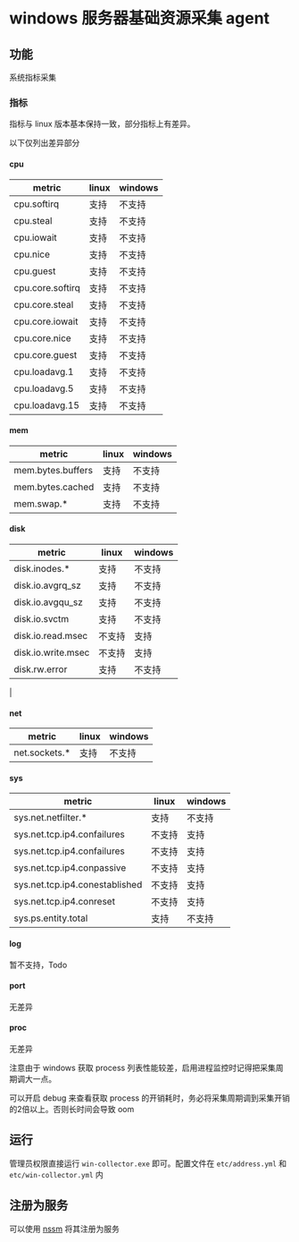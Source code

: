 # windows 服务器基础资源采集 agent

## 功能
系统指标采集

### 指标
指标与 linux 版本基本保持一致，部分指标上有差异。

以下仅列出差异部分

#### cpu
|metric|linux|windows|
|--|--|--|
|cpu.softirq|支持|不支持|
|cpu.steal|支持|不支持|
|cpu.iowait|支持|不支持|
|cpu.nice|支持|不支持|
|cpu.guest|支持|不支持|
|cpu.core.softirq|支持|不支持|
|cpu.core.steal|支持|不支持|
|cpu.core.iowait|支持|不支持|
|cpu.core.nice|支持|不支持|
|cpu.core.guest|支持|不支持|
|cpu.loadavg.1|支持|不支持|
|cpu.loadavg.5|支持|不支持|
|cpu.loadavg.15|支持|不支持|

#### mem
|metric|linux|windows|
|--|--|--|
|mem.bytes.buffers|支持|不支持|
|mem.bytes.cached|支持|不支持|
|mem.swap.*|支持|不支持|


#### disk
|metric|linux|windows|
|--|--|--|
|disk.inodes.*|支持|不支持|
|disk.io.avgrq_sz|支持|不支持|
|disk.io.avgqu_sz|支持|不支持|
|disk.io.svctm|支持|不支持|
|disk.io.read.msec|不支持|支持|
|disk.io.write.msec|不支持|支持|
|disk.rw.error|支持|不支持|
|

#### net
|metric|linux|windows|
|--|--|--|
|net.sockets.*|支持|不支持|

#### sys
|metric|linux|windows|
|--|--|--|
|sys.net.netfilter.*|支持|不支持|
|sys.net.tcp.ip4.confailures|不支持|支持|
|sys.net.tcp.ip4.confailures|不支持|支持|
|sys.net.tcp.ip4.conpassive|不支持|支持|
|sys.net.tcp.ip4.conestablished|不支持|支持|
|sys.net.tcp.ip4.conreset|不支持|支持|
|sys.ps.entity.total|支持|不支持|

#### log
暂不支持，Todo

#### port 
无差异

#### proc
无差异

注意由于 windows 获取 process 列表性能较差，启用进程监控时记得把采集周期调大一点。

可以开启 debug 来查看获取 process 的开销耗时，务必将采集周期调到采集开销的2倍以上。否则长时间会导致 oom


## 运行
管理员权限直接运行 `win-collector.exe` 即可。配置文件在 `etc/address.yml` 和 `etc/win-collector.yml` 内

## 注册为服务
可以使用 [nssm](https://nssm.cc/) 将其注册为服务
